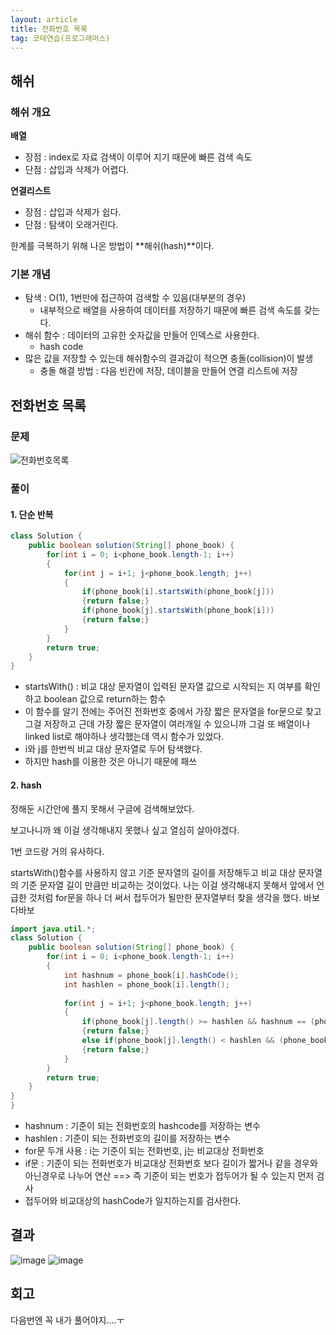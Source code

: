 ```yaml
---
layout: article
title: 전화번호 목록
tag: 코테연습(프로그래머스)
---
```


## 해쉬

### 해쉬 개요

**배열**

* 장점 : index로 자료 검색이 이루어 지기 때문에 빠른 검색 속도
* 단점 : 삽입과 삭제가 어렵다.

**연결리스트**

* 장점 : 삽입과 삭제가 쉽다.
* 단점 : 탐색이 오래거린다.

한계를 극복하기 위해 나온 방법이 **해쉬(hash)**이다.

### 기본 개념

* 탐색 : O(1), 1번만에 접근하여 검색할 수 있음(대부분의 경우)
	* 내부적으로 배열을 사용하여 데이터를 저장하기 때문에 빠른 검색 속도를 갖는다.
* 해쉬 함수 : 데이터의 고유한 숫자값을 만들어 인덱스로 사용한다.
	* hash code
* 많은 값을 저장할 수 있는데 해쉬함수의 결과값이 적으면 충돌(collision)이 발생
	* 충돌 해결 방법 : 다음 빈칸에 저장, 데이블을 만들어 연결 리스트에 저장


## 전화번호 목록

### 문제
![전화번호목록](https://user-images.githubusercontent.com/48270067/90511264-2aa52a00-e197-11ea-81a9-51f443d12af1.png)

### 풀이

#### 1. 단순 반복
``` java
class Solution {
    public boolean solution(String[] phone_book) {
        for(int i = 0; i<phone_book.length-1; i++)
        {
            for(int j = i+1; j<phone_book.length; j++)
            {
                if(phone_book[i].startsWith(phone_book[j]))
                {return false;}
                if(phone_book[j].startsWith(phone_book[i]))
                {return false;}
            }
        }
        return true;
    }
}
```

* startsWith() : 비교 대상 문자열이 입력된 문자열 값으로 시작되는 지 여부를 확인하고 boolean 값으로 return하는 함수
* 이 함수를 알기 전에는 주어진 전화번호 중에서 가장 짧은 문자열을 for문으로 찾고 그걸 저장하고 근데 가장 짧은 문자열이 여러개일 수 있으니까 그걸 또 배열이나 linked list로 해야하나 생각했는데 역시 함수가 있었다.
* i와 j를 한번씩 비교 대상 문자열로 두어 탐색했다.
* 하지만 hash를 이용한 것은 아니기 때문에 패쓰

#### 2. hash
정해둔 시간안에 풀지 못해서 구글에 검색해보았다.

보고나니까 왜 이걸 생각해내지 못했나 싶고 열심히 살아야겠다.

1번 코드랑 거의 유사하다.

startsWith()함수를 사용하지 않고 기준 문자열의 길이를 저장해두고 비교 대상 문자열의 기준 문자열 길이 만큼만 비교하는 것이었다. 나는 이걸 생각해내지 못해서 앞에서 언급한 것처럼 for문을 하나 더 써서 접두어가 될만한 문자열부터 찾을 생각을 했다. 바보다바보

```java
import java.util.*;
class Solution {
    public boolean solution(String[] phone_book) {
        for(int i = 0; i<phone_book.length-1; i++)
        {
            int hashnum = phone_book[i].hashCode();
            int hashlen = phone_book[i].length();
                
            for(int j = i+1; j<phone_book.length; j++)
            {   
                if(phone_book[j].length() >= hashlen && hashnum == (phone_book[j].substring(0, hashlen).hashCode()))
                {return false;}
                else if(phone_book[j].length() < hashlen && (phone_book[i].substring(0, phone_book[j].length()).hashCode())  == phone_book[j].hashCode())
                {return false;}
            }
        }
        return true;
    }
}
}
```
* hashnum : 기준이 되는 전화번호의 hashcode를 저장하는 변수
* hashlen : 기준이 되는 전화번호의 길이를 저장하는 변수
* for문 두개 사용 : i는 기준이 되는 전화번호, j는 비교대상 전화번호
* if문 : 기준이 되는 전화번호가 비교대상 전화번호 보다 길이가 짧거나 같을 경우와 아닌경우로 나누어 연산 ==> 즉 기준이 되는 번호가 접두어가 될 수 있는지 먼저 검사
* 접두어와 비교대상의 hashCode가 일치하는지를 검사한다.



## 결과
![image](https://user-images.githubusercontent.com/48270067/90516364-d8680700-e19e-11ea-85fe-b9b2185d4f9f.png)
![image](https://user-images.githubusercontent.com/48270067/90516419-eb7ad700-e19e-11ea-9dd4-6f77ab971e0f.png)



## 회고
다음번엔 꼭 내가 풀어야지....ㅜ